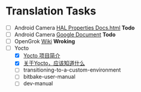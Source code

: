 # Translation Tasks  
- [ ] Android Camera [HAL Properties Docs.html](https://android.googlesource.com/platform/system/media/+/master/camera/docs/docs.html)  **Todo**
- [ ] Android Camera [Google Document](https://source.android.com/devices/camera/index.html)  **Todo**
- [ ] OpenGrok [Wiki](http://opengrok.github.io/OpenGrok/)  **Wroking**
- [ ] Yocto
  - [x] [Yocto 项目简介](https://junxnone.github.io/yocto/brief-yoctoprojectqs.html)
  - [x] [关于Yocto，应该知道什么](https://junxnone.github.io/yocto/what-i-wish-id-known.html)
  - [ ] transitioning-to-a-custom-environment
  - [ ] bitbake-user-manual
  - [ ] dev-manual
